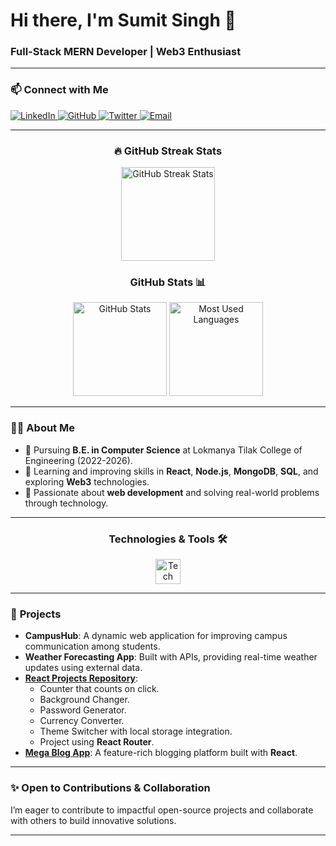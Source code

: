 # **Hi there, I'm Sumit Singh 👋**

### **Full-Stack MERN Developer | Web3 Enthusiast**

---

### 📫 **Connect with Me**  
<p align="left">
  <a href="https://www.linkedin.com/in/sumit-singh-721aa1254/" target="_blank">
    <img src="https://img.shields.io/badge/LinkedIn-%230077B5.svg?style=for-the-badge&logo=linkedin&logoColor=white" alt="LinkedIn"/>
  </a>
  <a href="https://github.com/18-sumit" target="_blank">
    <img src="https://img.shields.io/badge/GitHub-%23181717.svg?style=for-the-badge&logo=github&logoColor=white" alt="GitHub"/>
  </a>
  <a href="https://x.com/SUMITSI52826592" target="_blank">
    <img src="https://img.shields.io/badge/Twitter-%231DA1F2.svg?style=for-the-badge&logo=twitter&logoColor=white" alt="Twitter"/>
  </a>
 <a href="mailto:sumitsingh@example.com" target="_blank">
    <img src="https://img.shields.io/badge/Gmail-D14836.svg?style=for-the-badge&logo=gmail&logoColor=white" alt="Email"/>
  </a>
</p>

---
<h3 align="center">🔥 GitHub Streak Stats</h3>  

<div align="center">
  <img src="https://streak-stats.demolab.com?user=18-sumit&theme=radical&hide_border=true" height="150" alt="GitHub Streak Stats" />
</div>

<h3 align="center">GitHub Stats 📊</h3>  

<div align="center">
  <img src="https://github-readme-stats.vercel.app/api?username=18-sumit&show_icons=true&theme=radical" height="150" alt="GitHub Stats" />
  <img src="https://github-readme-stats.vercel.app/api/top-langs/?username=18-sumit&layout=compact&theme=radical" height="150" alt="Most Used Languages" />
</div>

---

### 🧑‍💻 **About Me**
- 🔭 Pursuing **B.E. in Computer Science** at Lokmanya Tilak College of Engineering (2022-2026).  
- 🌱 Learning and improving skills in **React**, **Node.js**, **MongoDB**, **SQL**, and exploring **Web3** technologies.  
- 🚀 Passionate about **web development** and solving real-world problems through technology.

---

<h3 align="center">Technologies & Tools 🛠️</h3>

<p align="center">
  <img src="https://skillicons.dev/icons?i=javascript,react,redux,nodejs,express,mongodb,html,css,tailwind,bootstrap,python,mysql,appwrite,github" height="40" alt="Tech Stack Icons"/>
</p>

---

### 🚀 **Projects**  
- **CampusHub**: A dynamic web application for improving campus communication among students.  
- **Weather Forecasting App**: Built with APIs, providing real-time weather updates using external data.  
- **[React Projects Repository](https://github.com/18-sumit/React)**:  
  - Counter that counts on click.  
  - Background Changer.  
  - Password Generator.  
  - Currency Converter.  
  - Theme Switcher with local storage integration.  
  - Project using **React Router**.  
- **[Mega Blog App](https://github.com/18-sumit/12MegaBlog)**: A feature-rich blogging platform built with **React**.

---

### ✨ **Open to Contributions & Collaboration**
I’m eager to contribute to impactful open-source projects and collaborate with others to build innovative solutions.

---
